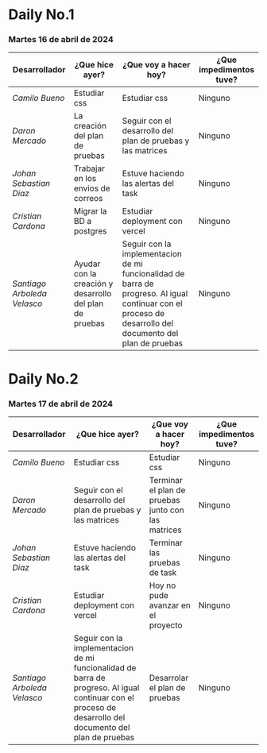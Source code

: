 # Daily No.1
### Martes 16 de abril de 2024

| Desarrollador | ¿Que hice ayer? | ¿Que voy a hacer hoy? | ¿Que impedimentos tuve? |
|-----------|-----------|-----------|-----------|
|*Camilo Bueno*   | Estudiar css| Estudiar css|Ninguno |
|*Daron Mercado* |La creación del plan de pruebas|Seguir con el desarrollo del plan de pruebas y las matrices | Ninguno |
| *Johan Sebastian Diaz*  | Trabajar en los envios de correos |Estuve haciendo las alertas del task | Ninguno|
| *Cristian Cardona*   | Migrar la BD a postgres| Estudiar deployment con vercel | Ninguno|
| *Santiago Arboleda Velasco*  |Ayudar con la creación y desarrollo del plan de pruebas|Seguir con la implementacion de mi funcionalidad de barra de progreso. Al igual continuar con el proceso de desarrollo del documento del plan de pruebas|Ninguno |


# Daily No.2
### Martes 17 de abril de 2024

| Desarrollador | ¿Que hice ayer? | ¿Que voy a hacer hoy? | ¿Que impedimentos tuve? |
|-----------|-----------|-----------|-----------|
|*Camilo Bueno*   | Estudiar css| Estudiar css|Ninguno |
|*Daron Mercado* |Seguir con el desarrollo del plan de pruebas y las matrices| Terminar el plan de pruebas junto con las matrices| Ninguno |
| *Johan Sebastian Diaz*  | Estuve haciendo las alertas del task | Terminar las pruebas de task | Ninguno|
| *Cristian Cardona*   | Estudiar deployment con vercel| Hoy no pude avanzar en el proyecto | Ninguno|
| *Santiago Arboleda Velasco*  |Seguir con la implementacion de mi funcionalidad de barra de progreso. Al igual continuar con el proceso de desarrollo del documento del plan de pruebas|Desarrolar el plan de pruebas|Ninguno |